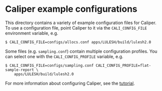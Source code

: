 # Caliper example configurations

This directory contains a variety of example configuration files for
Caliper. To use a configuration file, point Caliper to it via the
``CALI_CONFIG_FILE`` environment variable, e.g.

    $ CALI_CONFIG_FILE=configs/allocs.conf apps/LULESH/build/lulesh2.0

Some files (e.g. ``sampling.conf``) contain multiple configuration
profiles. You can select one with the ``CALI_CONFIG_PROFILE``
variable, e.g.

    $ CALI_CONFIG_FILE=configs/sampling.conf CALI_CONFIG_PROFILE=flat-sample-report \
        apps/LULESH/build/lulesh2.0

For more information about configuring Caliper, see the
[tutorial](https://github.com/LLNL/caliper-examples/blob/master/tutorial/configuration.md).

